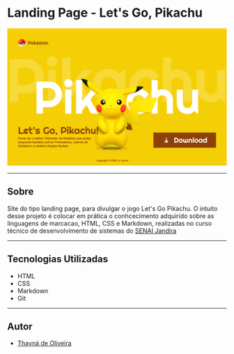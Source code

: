 # Landing Page - Let's Go, Pikachu

![](./screenshot/screenshot.png)

---

## Sobre
Site do tipo landing page, para divulgar o jogo Let's Go Pikachu.
O intuito desse projeto é colocar em prática o conhcecimento adquirido sobre as linguagens de marcacao, HTML, CSS e Markdown, realizadas no curso técnico de desenvolvimento de sistemas do [SENAI Jandira](https://sp.senai.br/unidade/jandira/) 

---

## Tecnologias Utilizadas
- HTML
- CSS
- Markdown
- Git
---

## Autor
- [Thayná de Oliveira](https://www.linkedin.com/in/thayná-freire-863696297)